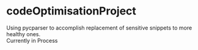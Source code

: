 # codeOptimisationProject
Using pycparser to accomplish replacement of sensitive snippets to more healthy ones.<br>
Currently in Process
